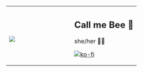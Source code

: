 <table width="100%"> 
<tr>
<td width="50%">

&nbsp;<br/>[![](https://lastfm-recently-played.vercel.app/api?user=beesboxler)](https://www.last.fm/user/beesboxler)

</td>
<td width="50%">

  
## Call me Bee 🐝
she/her 🏳‍🌈

[![ko-fi](https://ko-fi.com/img/githubbutton_sm.svg)](https://ko-fi.com/C0C2438H4)

</td>
</tr>
</table>
